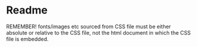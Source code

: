 # Readme

REMEMBER! fonts/images etc sourced from CSS file must be either absolute or relative to the CSS file, not the html document in which the CSS file is embedded.
